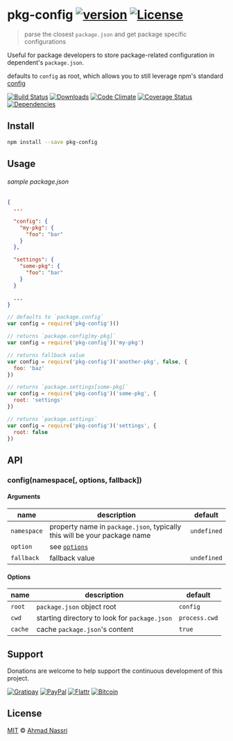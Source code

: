 # pkg-config [![version][npm-version]][npm-url] [![License][npm-license]][license-url]

> parse the closest `package.json` and get package specific configurations

Useful for package developers to store package-related configuration in dependent's `package.json`.

defaults to `config` as root, which allows you to still leverage npm's standard [config](https://docs.npmjs.com/files/package.json#config)

[![Build Status][travis-image]][travis-url]
[![Downloads][npm-downloads]][npm-url]
[![Code Climate][codeclimate-quality]][codeclimate-url]
[![Coverage Status][codeclimate-coverage]][codeclimate-url]
[![Dependencies][david-image]][david-url]

## Install

```sh
npm install --save pkg-config
```

## Usage

###### sample package.json
```json
{
  ...

  "config": {
    "my-pkg": {
      "foo": "bar"
    }
  },

  "settings": {
    "some-pkg": {
      "foo": "bar"
    }
  }

  ...
}
```

```js
// defaults to `package.config`
var config = require('pkg-config')()

// returns `package.config[my-pkg]`
var config = require('pkg-config')('my-pkg')

// returns fallback value
var config = require('pkg-config')('another-pkg', false, {
  foo: 'baz'
})

// returns `package.settings[some-pkg]`
var config = require('pkg-config')('some-pkg', {
  root: 'settings'
})

// returns `package.settings`
var config = require('pkg-config')('settings', {
  root: false
})
```

## API

### config(namespace[, options, fallback])

#### Arguments

| name        | description                                                               | default     |
| ----------- | ------------------------------------------------------------------------- | ----------- |
| `namespace` | property name in `package.json`, typically this will be your package name | `undefined` |
| `option`    | see [`options`](#options)                                                               |
| `fallback`  | fallback value                                                            | `undefined` |

#### Options

| name    | description                                    | default       |
| ------  | ---------------------------------------------- | ------------- |
| `root`  | `package.json` object root                     | `config`      |
| `cwd`   | starting directory to look for `package.json`  | `process.cwd` |
| `cache` | cache `package.json`'s content                 | `true`        | 


## Support

Donations are welcome to help support the continuous development of this project.

[![Gratipay][gratipay-image]][gratipay-url]
[![PayPal][paypal-image]][paypal-url]
[![Flattr][flattr-image]][flattr-url]
[![Bitcoin][bitcoin-image]][bitcoin-url]

## License

[MIT](LICENSE) &copy; [Ahmad Nassri](https://www.ahmadnassri.com)

[license-url]: https://github.com/ahmadnassri/pkg-config/blob/master/LICENSE

[travis-url]: https://travis-ci.org/ahmadnassri/pkg-config
[travis-image]: https://img.shields.io/travis/ahmadnassri/pkg-config.svg?style=flat-square

[npm-url]: https://www.npmjs.com/package/pkg-config
[npm-license]: https://img.shields.io/npm/l/pkg-config.svg?style=flat-square
[npm-version]: https://img.shields.io/npm/v/pkg-config.svg?style=flat-square
[npm-downloads]: https://img.shields.io/npm/dm/pkg-config.svg?style=flat-square

[codeclimate-url]: https://codeclimate.com/github/ahmadnassri/pkg-config
[codeclimate-quality]: https://img.shields.io/codeclimate/github/ahmadnassri/pkg-config.svg?style=flat-square
[codeclimate-coverage]: https://img.shields.io/codeclimate/coverage/github/ahmadnassri/pkg-config.svg?style=flat-square

[david-url]: https://david-dm.org/ahmadnassri/pkg-config
[david-image]: https://img.shields.io/david/ahmadnassri/pkg-config.svg?style=flat-square

[gratipay-url]: https://www.gratipay.com/ahmadnassri/
[gratipay-image]: https://img.shields.io/gratipay/ahmadnassri.svg?style=flat-square

[paypal-url]: https://www.paypal.com/cgi-bin/webscr?cmd=_s-xclick&hosted_button_id=UJ2B2BTK9VLRS&on0=project&os0=pkg-config
[paypal-image]: https://img.shields.io/badge/paypal-donate-green.svg?style=flat-square

[flattr-url]: https://flattr.com/submit/auto?user_id=ahmadnassri&url=https://github.com/ahmadnassri/pkg-config&title=pkg-config&language=&tags=github&category=software
[flattr-image]: https://img.shields.io/badge/flattr-donate-green.svg?style=flat-square

[bitcoin-image]: https://img.shields.io/badge/bitcoin-1Nb46sZRVG3or7pNaDjthcGJpWhvoPpCxy-green.svg?style=flat-square
[bitcoin-url]: https://www.coinbase.com/checkouts/ae383ae6bb931a2fa5ad11cec115191e?name=pkg-config
